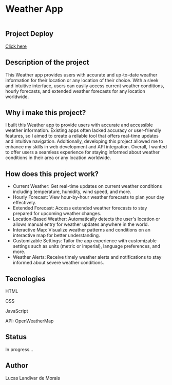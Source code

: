 <h1>Weather App</h1>
  <img src="">

<h2>Project Deploy</h2>
 <a href="#" target="_blank">Click here</a>
  
<h2>Description of the project</h2>
<p>This Weather app provides users with accurate and up-to-date weather information for their location or any location of their choice. With a sleek and intuitive interface, users can easily access current weather conditions, hourly forecasts, and extended weather forecasts for any location worldwide.</p> 

<h2>Why i make this project?</h2>
<p>I built this Weather app to provide users with accurate and accessible weather information. Existing apps often lacked accuracy or user-friendly features, so I aimed to create a reliable tool that offers real-time updates and intuitive navigation. Additionally, developing this project allowed me to enhance my skills in web development and API integration. Overall, I wanted to offer users a seamless experience for staying informed about weather conditions in their area or any location worldwide.</p>

<h2>How does this project work?</h2>
<ul>
  <li>Current Weather: Get real-time updates on current weather conditions including temperature, humidity, wind speed, and more.</li>
  <li>Hourly Forecast: View hour-by-hour weather forecasts to plan your day effectively.</li>
  <li>Extended Forecast: Access extended weather forecasts to stay prepared for upcoming weather changes.</li>
  <li>Location-Based Weather: Automatically detects the user's location or allows manual entry for weather updates anywhere in the world.</li>
  <li>Interactive Map: Visualize weather patterns and conditions on an interactive map for better understanding.</li>
  <li>Customizable Settings: Tailor the app experience with customizable settings such as units (metric or imperial), language preferences, and more.</li>
  <li>Weather Alerts: Receive timely weather alerts and notifications to stay informed about severe weather conditions.</li>
</ul>

<h2>Tecnologies</h2>
<p>HTML</p>
<p>CSS</p>
<p>JavaScript</p>
<p>API: OpenWeatherMap</p>

<h2>Status</h2>
<p>In progress...</p>

<h2>Author</h2>
<p>Lucas Landivar de Morais</p>
